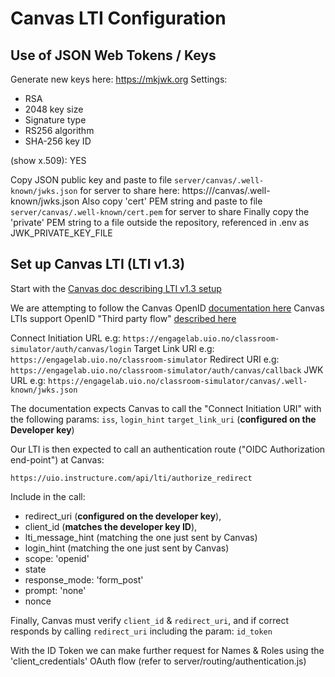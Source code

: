 # Canvas LTI Configuration
## Use of JSON Web Tokens / Keys

Generate new keys here: https://mkjwk.org
Settings:
* RSA
* 2048 key size
* Signature type
* RS256 algorithm
* SHA-256 key ID

(show x.509): YES

Copy JSON public key and paste to file `server/canvas/.well-known/jwks.json` for server to share here: https://<slplusServerAddress>/canvas/.well-known/jwks.json
Also copy 'cert' PEM string and paste to file `server/canvas/.well-known/cert.pem` for server to share
Finally copy the 'private' PEM string to a file outside the repository, referenced in .env as JWK_PRIVATE_KEY_FILE

## Set up Canvas LTI (LTI v1.3)

Start with the [Canvas doc describing LTI v1.3 setup](https://canvas.instructure.com/doc/api/file.oauth.html)

We are attempting to follow the Canvas OpenID [documentation here](https://canvas.instructure.com/doc/api/file.lti_dev_key_config.html)
Canvas LTIs support OpenID "Third party flow" [described here](https://openid.net/specs/openid-connect-core-1_0.html#ThirdPartyInitiatedLogin)

Connect Initiation URL e.g: `https://engagelab.uio.no/classroom-simulator/auth/canvas/login`
Target Link URI e.g:  `https://engagelab.uio.no/classroom-simulator`
Redirect URI e.g: `https://engagelab.uio.no/classroom-simulator/auth/canvas/callback`
JWK URL e.g: `https://engagelab.uio.no/classroom-simulator/canvas/.well-known/jwks.json`

The documentation expects Canvas to call the "Connect Initiation URI" with the following params:
   `iss`,
   `login_hint`
   `target_link_uri` (**configured on the Developer key**)

Our LTI is then expected to call an authentication route ("OIDC Authorization end-point") at Canvas:

   `https://uio.instructure.com/api/lti/authorize_redirect`

Include in the call:
* redirect_uri (**configured on the developer key**),
* client_id    (**matches the developer key ID**),
* lti_message_hint (matching the one just sent by Canvas)
* login_hint (matching the one just sent by Canvas)
* scope: 'openid'
* state
* response_mode: 'form_post'
* prompt: 'none'
* nonce

Finally, Canvas must verify `client_id` & `redirect_uri`, and if correct responds by calling `redirect_uri` including the param: `id_token`

With the ID Token we can make further request for Names & Roles using the 'client_credentials' OAuth flow (refer to server/routing/authentication.js)
